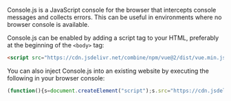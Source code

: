 Console.js is a JavaScript console for the browser that intercepts console messages and collects errors. This can be useful in environments where no browser console is available.

Console.js can be enabled by adding a script tag to your HTML, preferably at the beginning of the `<body>` tag:

```html
<script src="https://cdn.jsdelivr.net/combine/npm/vue@2/dist/vue.min.js,gh/slymax/console@0.1.1/console.min.js"></script>
```

You can also inject Console.js into an existing website by executing the following in your browser console:

```js
(function(){s=document.createElement("script");s.src="https://cdn.jsdelivr.net/combine/npm/vue@2/dist/vue.min.js,gh/slymax/console@0.1.1/console.min.js";document.head.appendChild(s);}());
```
